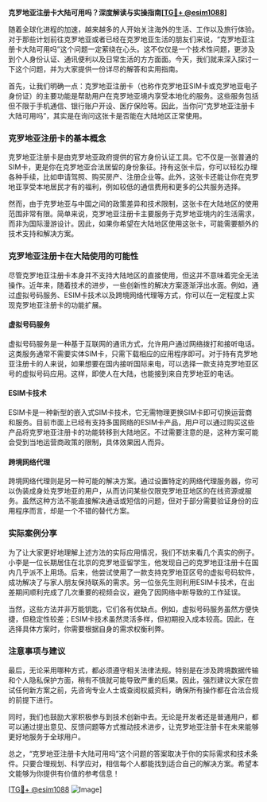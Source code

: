 **克罗地亚注册卡大陆可用吗？深度解读与实操指南[[TG💪+ @esim1088](https://t.me/s/esim1088)]**

随着全球化进程的加速，越来越多的人开始关注海外的生活、工作以及旅行体验。对于那些计划前往克罗地亚或者已经在克罗地亚生活的朋友们来说，“克罗地亚注册卡大陆可用吗”这个问题一定萦绕在心头。这不仅仅是一个技术性问题，更涉及到个人身份认证、通讯便利以及日常生活的方方面面。今天，我们就来深入探讨一下这个问题，并为大家提供一份详尽的解答和实用指南。

首先，让我们明确一点：克罗地亚注册卡（也称作克罗地亚SIM卡或克罗地亚电子身份证）的主要功能是帮助用户在克罗地亚境内享受本地化的服务。这些服务包括但不限于手机通信、银行账户开设、医疗保险等。因此，当你问“克罗地亚注册卡大陆可用吗”，其实是在询问这张卡是否能在大陆地区正常使用。

### 克罗地亚注册卡的基本概念

克罗地亚注册卡是由克罗地亚政府提供的官方身份认证工具。它不仅是一张普通的SIM卡，更是你在克罗地亚合法居留的身份象征。持有这张卡后，你可以轻松办理各种手续，比如申请驾照、购买房产、注册企业等。此外，这张卡还能让你在克罗地亚享受本地居民才有的福利，例如较低的通信费用和更多的公共服务选择。

然而，由于克罗地亚与中国之间的政策差异和技术限制，这张卡在大陆地区的使用范围非常有限。简单来说，克罗地亚注册卡主要服务于克罗地亚境内的生活需求，而非为国际漫游设计。因此，如果你希望在大陆地区使用这张卡，可能需要额外的技术支持和解决方案。

### 克罗地亚注册卡在大陆使用的可能性

尽管克罗地亚注册卡本身并不支持大陆地区的直接使用，但这并不意味着完全无法操作。近年来，随着技术的进步，一些创新性的解决方案逐渐浮出水面。例如，通过虚拟号码服务、ESIM卡技术以及跨境网络代理等方式，你可以在一定程度上实现克罗地亚注册卡的功能扩展。

#### 虚拟号码服务

虚拟号码服务是一种基于互联网的通讯方式，允许用户通过网络拨打和接听电话。这类服务通常不需要实体SIM卡，只需下载相应的应用程序即可。对于持有克罗地亚注册卡的人来说，如果想要在国内接听国际来电，可以选择一款支持克罗地亚区号的虚拟号码应用。这样，即使人在大陆，也能接到来自克罗地亚的电话。

#### ESIM卡技术

ESIM卡是一种新型的嵌入式SIM卡技术，它无需物理更换SIM卡即可切换运营商和服务。目前市面上已经有支持多国网络的ESIM卡产品，用户可以通过购买这些产品将克罗地亚注册卡的功能转移到大陆地区。不过需要注意的是，这种方案可能会受到当地运营商政策的限制，具体效果因人而异。

#### 跨境网络代理

跨境网络代理则是另一种可能的解决方案。通过设置特定的网络代理服务器，你可以伪装成身处克罗地亚的用户，从而访问某些仅限克罗地亚地区的在线资源或服务。虽然这种方法不能直接解决通话或短信的问题，但对于部分需要验证身份的应用程序而言，却是一个不错的替代方案。

### 实际案例分享

为了让大家更好地理解上述方法的实际应用情况，我们不妨来看几个真实的例子。小李是一位长期居住在北京的克罗地亚留学生，他发现自己的克罗地亚注册卡在国内几乎派不上用场。后来，他尝试使用了一款支持克罗地亚区号的虚拟号码软件，成功解决了与家人朋友保持联系的需求。另一位张先生则利用ESIM卡技术，在出差期间顺利完成了几次重要的视频会议，避免了因网络中断导致的工作延误。

当然，这些方法并非万能钥匙，它们各有优缺点。例如，虚拟号码服务虽然方便快捷，但稳定性较差；ESIM卡技术虽然灵活多样，但初期投入成本较高。因此，在选择具体方案时，你需要根据自身的需求权衡利弊。

### 注意事项与建议

最后，无论采用哪种方式，都必须遵守相关法律法规。特别是在涉及跨境数据传输和个人隐私保护方面，稍有不慎就可能导致严重的后果。因此，强烈建议大家在尝试任何新方案之前，先咨询专业人士或查阅权威资料，确保所有操作都在合法合规的前提下进行。

同时，我们也鼓励大家积极参与到技术创新中去。无论是开发者还是普通用户，都可以通过提出意见、反馈问题等方式推动技术进步，让克罗地亚注册卡在未来能够更好地服务于全球用户。

总之，“克罗地亚注册卡大陆可用吗”这个问题的答案取决于你的实际需求和技术条件。只要合理规划、科学应对，相信每个人都能找到适合自己的解决方案。希望本文能够为你提供有价值的参考信息！

[[TG💪+ @esim1088](https://t.me/s/esim1088) ![Image](https://i.postimg.cc/4NQfJmqS/Snipaste-2025-05-13-00-14-12.png)]